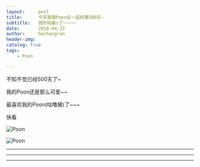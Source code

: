 ```yaml
---
layout:     post
title:      今天是跟Poon在一起的第500天~
subtitle:   我的咕最s了~~~~~
date:       2018-04-23
author:     hechangran
header-img:
catalog: true
tags:
    - Poon

---
```


不知不觉已经500天了~

我的Poon还是那么可爱~~

最喜欢我的Poon(咕噜猪)了~~~

快看



![Poon](https://storage.live.com/items/E8296157986DFB93!82941?authkey=ABGp2I4cdy1jCBw)

![Poon](https://storage.live.com/items/E8296157986DFB93!82942?authkey=ABGp2I4cdy1jCBw)

---



---









---
